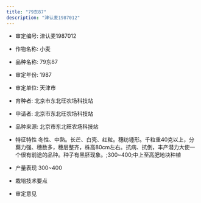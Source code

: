 ```yaml
---
title: "79东87"
description: "津认麦1987012"
---
```

* 审定编号:  津认麦1987012

*  作物名称:  小麦

*  品种名称:  79东87

*  审定年份:  1987

*  审定单位:  天津市

* 育种者:  北京市东北旺农场科技站

*  申请者:  北京市东北旺农场科技站

*  品种来源:  北京市东北旺农场科技站

*  特征特性
冬性、中熟。长芒、白壳、红粒。穗纺锤形。千粒重40克以上，分蘖力强、穗数多，穗层整齐，株高80cm左右。抗病、抗倒，丰产潜力大使一个很有前途的品种。种子有黑胚现象。;300~400;中上至高肥地块种植

*  产量表现
300~400

*  栽培技术要点


*  审定意见


